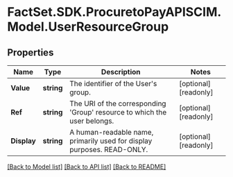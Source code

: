 # FactSet.SDK.ProcuretoPayAPISCIM.Model.UserResourceGroup

## Properties

Name | Type | Description | Notes
------------ | ------------- | ------------- | -------------
**Value** | **string** | The identifier of the User&#39;s group. | [optional] [readonly] 
**Ref** | **string** | The URI of the corresponding &#39;Group&#39; resource to which the user belongs. | [optional] [readonly] 
**Display** | **string** | A human-readable name, primarily used for display purposes.  READ-ONLY. | [optional] [readonly] 

[[Back to Model list]](../README.md#documentation-for-models) [[Back to API list]](../README.md#documentation-for-api-endpoints) [[Back to README]](../README.md)

